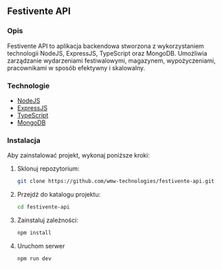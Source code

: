 ## Festivente API

### Opis
Festivente API to aplikacja backendowa stworzona z wykorzystaniem technologii NodeJS, ExpressJS, TypeScript oraz MongoDB. Umożliwia zarządzanie wydarzeniami festiwalowymi, magazynem, wypożyczeniami, pracownikami w sposób efektywny i skalowalny.

### Technologie

- [NodeJS](https://nodejs.org/docs/latest/api/)
- [ExpressJS](https://expressjs.com/)
- [TypeScript](https://www.typescriptlang.org/)
- [MongoDB](https://www.mongodb.com/docs/)

### Instalacja

Aby zainstalować projekt, wykonaj poniższe kroki:

1. Sklonuj repozytorium:
   ```bash
   git clone https://github.com/wmw-technologies/festivente-api.git
   ```
2. Przejdź do katalogu projektu:
   ```bash
   cd festivente-api
   ```
3. Zainstaluj zależności:
   ```bash
   npm install
   ```
4. Uruchom serwer
   ```bash
   npm run dev
   ```

